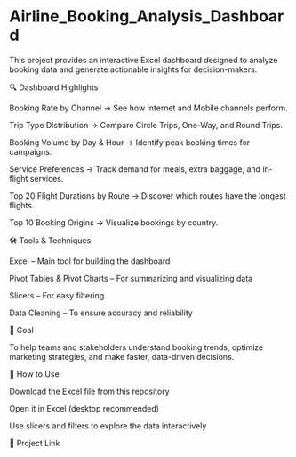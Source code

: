 # Airline_Booking_Analysis_Dashboard

This project provides an interactive Excel dashboard designed to analyze booking data and generate actionable insights for decision-makers.

🔍 Dashboard Highlights

Booking Rate by Channel → See how Internet and Mobile channels perform.

Trip Type Distribution → Compare Circle Trips, One-Way, and Round Trips.

Booking Volume by Day & Hour → Identify peak booking times for campaigns.

Service Preferences → Track demand for meals, extra baggage, and in-flight services.

Top 20 Flight Durations by Route → Discover which routes have the longest flights.

Top 10 Booking Origins → Visualize bookings by country.

🛠 Tools & Techniques

Excel – Main tool for building the dashboard

Pivot Tables & Pivot Charts – For summarizing and visualizing data

Slicers – For easy filtering

Data Cleaning – To ensure accuracy and reliability

🎯 Goal

To help teams and stakeholders understand booking trends, optimize marketing strategies, and make faster, data-driven decisions.

📂 How to Use

Download the Excel file from this repository

Open it in Excel (desktop recommended)

Use slicers and filters to explore the data interactively

🔗 Project Link
